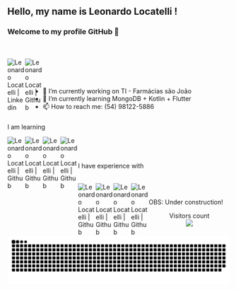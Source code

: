 ## Hello, my name is Leonardo Locatelli ! 
### Welcome to my profile GitHub 👋
<br>
<br>
<a href="https://www.linkedin.com/in/leonardo-locatelli-030914210/">
  <img align="left" alt="Leonardo Locatelli | Linkedin" width="40px" src="https://raw.github.com/marcelo-marcal/marcelo-marcal/main/imgs/linkedin.png" />
</a>
<a href="https://github.com/LeonardoLocatelli">
  <img align="left" alt="Leonardo Locatelli | Github" width="40px" src="https://raw.github.com/marcelo-marcal/marcelo-marcal/main/imgs/github.png" />
</a>
<br>
<br>
<br>

- 🔭 I’m currently working on TI - Farmácias são João
- 🌱 I’m currently learning MongoDB + Kotlin + Flutter
- 📫 How to reach me: (54) 98122-5886

### 
I am learning

<img align="left" alt="Leonardo Locatelli | Github" width="40px" src="https://cdn.jsdelivr.net/gh/devicons/devicon/icons/kotlin/kotlin-original.svg" />
<img align="left" alt="Leonardo Locatelli | Github" width="40px" src="https://cdn.jsdelivr.net/gh/devicons/devicon/icons/flutter/flutter-original.svg" />
<img align="left" alt="Leonardo Locatelli | Github" width="40px" src="https://cdn.jsdelivr.net/gh/devicons/devicon/icons/mongodb/mongodb-original.svg" />
<img align="left" alt="Leonardo Locatelli | Github" width="40px" src="https://cdn.jsdelivr.net/gh/devicons/devicon/icons/oracle/oracle-original.svg" />

<br>
<br>

###
I have experience with

<br>

<img align="left" alt="Leonardo Locatelli | Github" width="40px" src="https://cdn.jsdelivr.net/gh/devicons/devicon/icons/oracle/oracle-original.svg" />
<img align="left" alt="Leonardo Locatelli | Github" width="40px" src="https://cdn.jsdelivr.net/gh/devicons/devicon/icons/kotlin/kotlin-original.svg" />
<img align="left" alt="Leonardo Locatelli | Github" width="40px" src="https://cdn.jsdelivr.net/gh/devicons/devicon/icons/flutter/flutter-original.svg" />
<img align="left" alt="Leonardo Locatelli | Github" width="40px" src="https://cdn.jsdelivr.net/gh/devicons/devicon/icons/mongodb/mongodb-original.svg" />
<br>
<br>
OBS: Under construction!
<br>
  
 <p align="center"> 
  Visitors count<br>
  <img src="https://profile-counter.glitch.me/LeonardoLocatelli/count.svg" />
</p>
 
![Snake animation](https://github.com/ellen2121/ellen2121/blob/output/github-contribution-grid-snake.svg)

